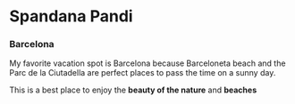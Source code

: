 # Spandana Pandi
### Barcelona

My favorite vacation spot is Barcelona because Barceloneta beach and the Parc de la Ciutadella are perfect places to pass the time on a sunny day.

This is a best place to enjoy the **beauty of the nature** and **beaches**